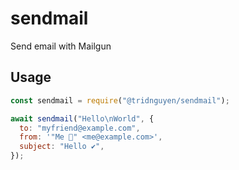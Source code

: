 # sendmail

Send email with Mailgun

## Usage

```js
const sendmail = require("@tridnguyen/sendmail");

await sendmail("Hello\nWorld", {
  to: "myfriend@example.com",
  from: '"Me 👻" <me@example.com>',
  subject: "Hello ✔",
});
```
